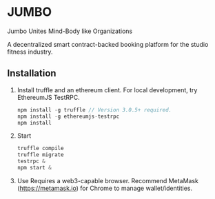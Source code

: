 # JUMBO

Jumbo Unites Mind-Body like Organizations

A decentralized smart contract-backed booking platform for the studio fitness industry.

## Installation

1. Install truffle and an ethereum client. For local development, try EthereumJS TestRPC.
    ```javascript
    npm install -g truffle // Version 3.0.5+ required.
    npm install -g ethereumjs-testrpc
    npm install
    ```
2. Start
    ```javascript
    truffle compile
    truffle migrate
    testrpc &
    npm start &
    ```
3. Use
    Requires a web3-capable browser. Recommend MetaMask (https://metamask.io) for Chrome to manage wallet/identities.
